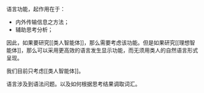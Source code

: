 语言功能，起作用在于：
- 内外传输信息之方法；
- 辅助思考分析；

因此，如果要研究[[类人智能体]]，那么需要考虑该功能。但是如果研究[[理想智能体]]，那么可以采用更高效的语言发生显示功能，而无须用类人的自然语言形式呈现。

我们目前只考虑[[类人智能体]]。

语言涉及到语法问题。以及如何根据思考结果调取词汇。



